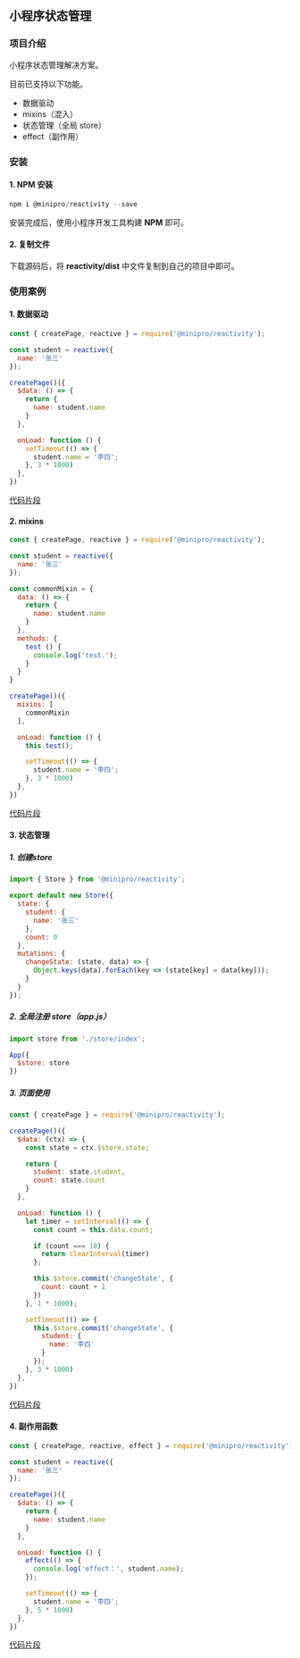 ## 小程序状态管理

### 项目介绍

小程序状态管理解决方案。

目前已支持以下功能。

* 数据驱动
* mixins（混入）
* 状态管理（全局 store）
* effect（副作用）

### 安装

#### 1. NPM 安装

```js
npm i @minipro/reactivity --save
```

安装完成后，使用小程序开发工具构建 **NPM** 即可。

#### 2. 复制文件

下载源码后，将 **reactivity/dist** 中文件复制到自己的项目中即可。

### 使用案例

#### 1. 数据驱动

```js
const { createPage, reactive } = require('@minipro/reactivity');

const student = reactive({
  name: '张三'
});

createPage()({
  $data: () => {
    return {
      name: student.name
    }
  },

  onLoad: function () {
    setTimeout(() => {
      student.name = '李四';
    }, 3 * 1000)
  },
})

```

[代码片段](https://developers.weixin.qq.com/s/L65LMPmy74lT)

#### 2. mixins 

```js
const { createPage, reactive } = require('@minipro/reactivity');

const student = reactive({
  name: '张三'
});

const commonMixin = {
  data: () => {
    return {
      name: student.name
    }
  },
  methods: {
    test () {
      console.log('test.');
    }
  }
}

createPage()({
  mixins: [
    commonMixin
  ],

  onLoad: function () {
    this.test();

    setTimeout(() => {
      student.name = '李四';
    }, 3 * 1000)
  },
})
```

[代码片段](https://developers.weixin.qq.com/s/Gp5hoPmI7plL)

#### 3. 状态管理

##### 1. 创建store

```js
import { Store } from '@minipro/reactivity';

export default new Store({
  state: {
    student: {
      name: '张三'
    },
    count: 0
  },
  mutations: {
    changeState: (state, data) => {
      Object.keys(data).forEach(key => (state[key] = data[key]));
    }
  }
});
```

##### 2. 全局注册 store（app.js）

```js
import store from './store/index';

App({
  $store: store
})
```

##### 3. 页面使用

```js
const { createPage } = require('@minipro/reactivity');

createPage()({
  $data: (ctx) => {
    const state = ctx.$store.state;

    return {
      student: state.student,
      count: state.count
    }
  },

  onLoad: function () {
    let timer = setInterval(() => {
      const count = this.data.count;

      if (count === 10) {
        return clearInterval(timer)
      };

      this.$store.commit('changeState', {
        count: count + 1
      })
    }, 1 * 1000);

    setTimeout(() => {
      this.$store.commit('changeState', {
        student: {
          name: '李四'
        }
      });
    }, 3 * 1000)
  },
})
```

[代码片段](https://developers.weixin.qq.com/s/qG8DYPmc7slV)

#### 4. 副作用函数

```js
const { createPage, reactive, effect } = require('@minipro/reactivity');

const student = reactive({
  name: '张三'
});

createPage()({
  $data: () => {
    return {
      name: student.name
    }
  },

  onLoad: function () {
    effect(() => {
      console.log('effect：', student.name);
    });

    setTimeout(() => {
      student.name = '李四';
    }, 5 * 1000)
  },
})
```

[代码片段](https://developers.weixin.qq.com/s/xq97APmj7tlV)
